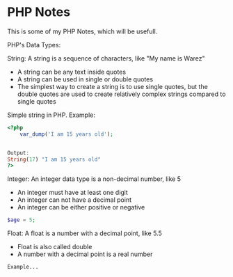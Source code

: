 # PHP Notes

This is some of my PHP Notes, which will be usefull.

PHP's Data Types:

String: A string is a sequence of characters, like "My name is Warez"
   * A string can be any text inside quotes
   * A string can be used in single or double quotes
   * The simplest way to create a string is to use single quotes,
   but the double quotes are used to create relatively complex strings compared to single quotes


Simple string in PHP. Example:
```php
<?php
    var_dump('I am 15 years old');


Output:
String(17) "I am 15 years old"
?>
```



Integer: An integer data type is a non-decimal number, like 5
   * An integer must have at least one digit
   * An integer can not have a decimal point
   * An integer can be either positive or negative

```php
$age = 5;
```


Float: A float is a number with a decimal point, like 5.5
   * Float is also called double
   * A number with a decimal point is a real number

```php
Example...




